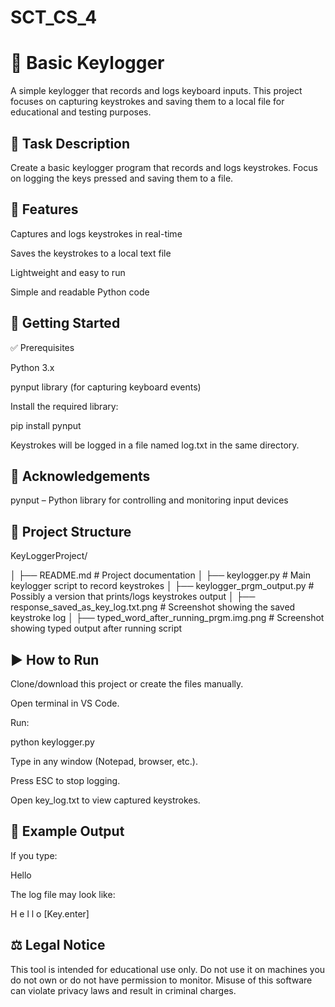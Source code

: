 # SCT_CS_4

# 🔐 Basic Keylogger 

A simple keylogger that records and logs keyboard inputs. This project focuses on capturing keystrokes and saving them to a local file for educational and testing purposes.

## 🧠 Task Description

Create a basic keylogger program that records and logs keystrokes. Focus on logging the keys pressed and saving them to a file.

## 📂 Features

Captures and logs keystrokes in real-time

Saves the keystrokes to a local text file

Lightweight and easy to run

Simple and readable Python code

## 🚀 Getting Started
✅ Prerequisites

Python 3.x

pynput library (for capturing keyboard events)

Install the required library:

pip install pynput


Keystrokes will be logged in a file named log.txt in the same directory.


## 🙌 Acknowledgements

pynput – Python library for controlling and monitoring input devices

## 📂 Project Structure
KeyLoggerProject/

│
├── README.md                           # Project documentation
│
├── keylogger.py                        # Main keylogger script to record keystrokes
│
├── keylogger_prgm_output.py           # Possibly a version that prints/logs keystrokes output
│
├── response_saved_as_key_log.txt.png  # Screenshot showing the saved keystroke log
│
├── typed_word_after_running_prgm.img.png # Screenshot showing typed output after running script


## ▶️ How to Run

Clone/download this project or create the files manually.

Open terminal in VS Code.

Run:

python keylogger.py


Type in any window (Notepad, browser, etc.).

Press ESC to stop logging.

Open key_log.txt to view captured keystrokes.

## 📖 Example Output

If you type:

Hello


The log file may look like:

H e l l o  [Key.enter]

## ⚖️ Legal Notice

This tool is intended for educational use only.
Do not use it on machines you do not own or do not have permission to monitor.
Misuse of this software can violate privacy laws and result in criminal charges.


